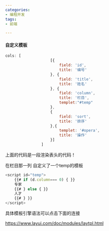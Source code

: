 ```yaml
---
categories: 
- 编程开发
tags:
- 前端

---
```


#### 自定义模板

```js
cols: [
                    [{
                        field: 'id',
                        title: '编号'
                    }, {
                        field: 'title',
                        title: '姓名'
                    }, {
                        field: 'column',
                        title: '栏目',
                        templet:"#temp"
                    },
                    {
                        field: 'sort',
                        title: '排序'
                    },{
                        templet: '#opera',
                        title: '操作'
                    }]
                ]
```

上面的代码是一段渲染表头的代码！

在栏目那一列 自定义了一个temp的模板

```javascript
<script id="temp">
    {{# if (d.column=== 0) { }}
    专家
    {{# } else { }}
    人才
    {{# } }}
</script>
```

具体模板引擎语法可以点击下面的连接

https://www.layui.com/doc/modules/laytpl.html